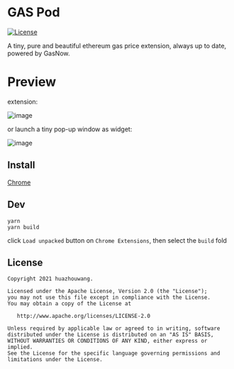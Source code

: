# GAS Pod

[![License](https://img.shields.io/badge/license-Apache%202.0-blue.svg)](https://github.com/huazhouwang/gas_pod/blob/main/LICENSE)

A tiny, pure and beautiful ethereum gas price extension, always up to date, powered by GasNow.

# Preview

extension:

![image](https://user-images.githubusercontent.com/9532423/124857180-6a0e7c00-dfde-11eb-9f45-1924abfc5c78.png)

or launch a tiny pop-up window as widget:

![image](https://user-images.githubusercontent.com/9532423/124857101-48ad9000-dfde-11eb-9172-2f90ff74c021.png)

## Install

[Chrome](https://chrome.google.com/webstore/detail/gas-pod/diobnnjkbkdpdgenhlgjanifmaimmppp)

## Dev

```
yarn
yarn build
```

click `Load unpacked` button on `Chrome Extensions`, then select the `build` fold

## License

    Copyright 2021 huazhouwang.

    Licensed under the Apache License, Version 2.0 (the "License");
    you may not use this file except in compliance with the License.
    You may obtain a copy of the License at

       http://www.apache.org/licenses/LICENSE-2.0

    Unless required by applicable law or agreed to in writing, software
    distributed under the License is distributed on an "AS IS" BASIS,
    WITHOUT WARRANTIES OR CONDITIONS OF ANY KIND, either express or implied.
    See the License for the specific language governing permissions and
    limitations under the License.
